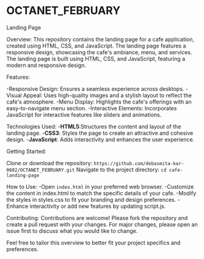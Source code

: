 # OCTANET_FEBRUARY
Landing Page

Overview:
This repository contains the landing page for a cafe application, created using HTML, CSS, and JavaScript. The landing page features a responsive design, showcasing the cafe's ambiance, menu, and services. The landing page is built using HTML, CSS, and JavaScript, featuring a modern and responsive design.

Features:

-Responsive Design: Ensures a seamless experience across desktops.
-Visual Appeal: Uses high-quality images and a stylish layout to reflect the cafe's atmosphere.
-Menu Display: Highlights the cafe's offerings with an easy-to-navigate menu section.
-Interactive Elements: Incorporates JavaScript for interactive features like sliders and animations.

Technologies Used:
-**HTML5**:Structures the content and layout of the landing page.
-**CSS3**: Styles the page to create an attractive and cohesive design.
-**JavaScript**: Adds interactivity and enhances the user experience.

Getting Started:

Clone or download the repository: `https://github.com/debasmita-kar-0602/OCTANET_FEBRUARY.git`
Navigate to the project directory: `cd cafe-landing-page`

How to Use:
-Open  `index.html` in your preferred web browser.
-Customize  the content in index.html to match the specific details of your cafe.
-Modify  the styles in styles.css to fit your branding and design preferences.
-Enhance interactivity or add new features by updating script.js.

Contributing:
Contributions are welcome! Please fork the repository and create a pull request with your changes. For major changes, please open an issue first to discuss what you would like to change.

Feel free to tailor this overview to better fit your project specifics and preferences.

